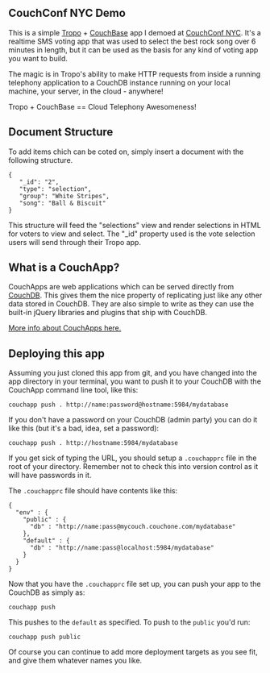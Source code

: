 ## CouchConf NYC Demo

This is a simple [Tropo](http://www.tropo.com/) + [CouchBase](http://www.couchbase.com/) app I demoed at [CouchConf NYC](http://www.couchbase.com/couchconf-nyc).  It's a realtime SMS voting app that was used to select the best rock song over 6 minutes in length, but it can be used as the basis for any kind of voting app you want to build.

The magic is in Tropo's ability to make HTTP requests from inside a running telephony application to a CouchDB instance running on your local machine, your server, in the cloud - anywhere!

Tropo + CouchBase == Cloud Telephony Awesomeness!

## Document Structure

To add items chich can be coted on, simply insert a document with the following structure.

    {
       "_id": "2",
       "type": "selection",
       "group": "White Stripes",
       "song": "Ball & Biscuit"
    }

This structure will feed the "selections" view and render selections in HTML for voters to view and select. The "_id" property used is the vote selection users will send through their Tropo app.

## What is a CouchApp?

CouchApps are web applications which can be served directly from [CouchDB](http://couchdb.apache.org). This gives them the nice property of replicating just like any other data stored in CouchDB. They are also simple to write as they can use the built-in jQuery libraries and plugins that ship with CouchDB.

[More info about CouchApps here.](http://couchapp.org)

## Deploying this app

Assuming you just cloned this app from git, and you have changed into the app directory in your terminal, you want to push it to your CouchDB with the CouchApp command line tool, like this:

    couchapp push . http://name:password@hostname:5984/mydatabase

If you don't have a password on your CouchDB (admin party) you can do it like this (but it's a bad, idea, set a password):

    couchapp push . http://hostname:5984/mydatabase

If you get sick of typing the URL, you should setup a `.couchapprc` file in the root of your directory. Remember not to check this into version control as it will have passwords in it.

The `.couchapprc` file should have contents like this:

    {
      "env" : {
        "public" : {
          "db" : "http://name:pass@mycouch.couchone.com/mydatabase"
        },
        "default" : {
          "db" : "http://name:pass@localhost:5984/mydatabase"
        }
      }
    }

Now that you have the `.couchapprc` file set up, you can push your app to the CouchDB as simply as:

    couchapp push

This pushes to the `default` as specified. To push to the `public` you'd run:

    couchapp push public

Of course you can continue to add more deployment targets as you see fit, and give them whatever names you like.
